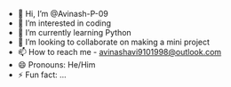 - 👋 Hi, I’m @Avinash-P-09
- 👀 I’m interested in coding
- 🌱 I’m currently learning Python
- 💞️ I’m looking to collaborate on making a mini project
- 📫 How to reach me - avinashavi9101998@outlook.com
- 😄 Pronouns: He/Him
- ⚡ Fun fact: ...

<!---
Avinash-P-09/Avinash-P-09 is a ✨ special ✨ repository because its `README.md` (this file) appears on your GitHub profile.
You can click the Preview link to take a look at your changes.
--->
